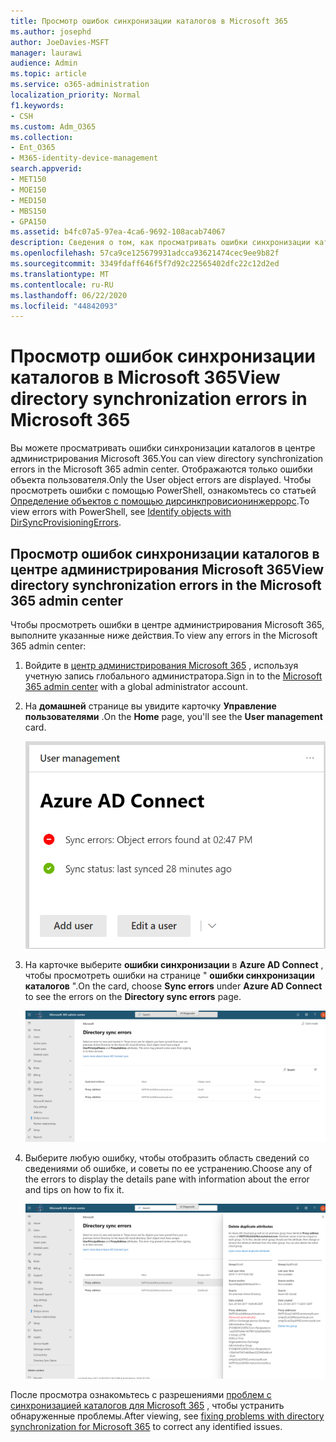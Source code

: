 ```yaml
---
title: Просмотр ошибок синхронизации каталогов в Microsoft 365
ms.author: josephd
author: JoeDavies-MSFT
manager: laurawi
audience: Admin
ms.topic: article
ms.service: o365-administration
localization_priority: Normal
f1.keywords:
- CSH
ms.custom: Adm_O365
ms.collection:
- Ent_O365
- M365-identity-device-management
search.appverid:
- MET150
- MOE150
- MED150
- MBS150
- GPA150
ms.assetid: b4fc07a5-97ea-4ca6-9692-108acab74067
description: Сведения о том, как просматривать ошибки синхронизации каталогов в центре администрирования Microsoft 365.
ms.openlocfilehash: 57ca9ce125679931adcca93621474cec9ee9b82f
ms.sourcegitcommit: 3349fdaff646f5f7d92c22565402dfc22c12d2ed
ms.translationtype: MT
ms.contentlocale: ru-RU
ms.lasthandoff: 06/22/2020
ms.locfileid: "44842093"
---
```

# <a name="view-directory-synchronization-errors-in-microsoft-365"></a><span data-ttu-id="82915-103">Просмотр ошибок синхронизации каталогов в Microsoft 365</span><span class="sxs-lookup"><span data-stu-id="82915-103">View directory synchronization errors in Microsoft 365</span></span>

<span data-ttu-id="82915-104">Вы можете просматривать ошибки синхронизации каталогов в центре администрирования Microsoft 365.</span><span class="sxs-lookup"><span data-stu-id="82915-104">You can view directory synchronization errors in the Microsoft 365 admin center.</span></span> <span data-ttu-id="82915-105">Отображаются только ошибки объекта пользователя.</span><span class="sxs-lookup"><span data-stu-id="82915-105">Only the User object errors are displayed.</span></span> <span data-ttu-id="82915-106">Чтобы просмотреть ошибки с помощью PowerShell, ознакомьтесь со статьей [Определение объектов с помощью дирсинкпровисионинжеррорс](https://docs.microsoft.com/azure/active-directory/hybrid/how-to-connect-syncservice-duplicate-attribute-resiliency).</span><span class="sxs-lookup"><span data-stu-id="82915-106">To view errors with PowerShell, see [Identify objects with DirSyncProvisioningErrors](https://docs.microsoft.com/azure/active-directory/hybrid/how-to-connect-syncservice-duplicate-attribute-resiliency).</span></span>

## <a name="view-directory-synchronization-errors-in-the-microsoft-365-admin-center"></a><span data-ttu-id="82915-107">Просмотр ошибок синхронизации каталогов в центре администрирования Microsoft 365</span><span class="sxs-lookup"><span data-stu-id="82915-107">View directory synchronization errors in the Microsoft 365 admin center</span></span>

<span data-ttu-id="82915-108">Чтобы просмотреть ошибки в центре администрирования Microsoft 365, выполните указанные ниже действия.</span><span class="sxs-lookup"><span data-stu-id="82915-108">To view any errors in the Microsoft 365 admin center:</span></span>
  
1. <span data-ttu-id="82915-109">Войдите в [центр администрирования Microsoft 365](https://admin.microsoft.com) , используя учетную запись глобального администратора.</span><span class="sxs-lookup"><span data-stu-id="82915-109">Sign in to the [Microsoft 365 admin center](https://admin.microsoft.com) with a global administrator account.</span></span> 
    
2. <span data-ttu-id="82915-110">На **домашней** странице вы увидите карточку **Управление пользователями** .</span><span class="sxs-lookup"><span data-stu-id="82915-110">On the **Home** page, you'll see the **User management** card.</span></span> 
    
    ![Карточка управления пользователями в центре администрирования Microsoft 365](media/060006e9-de61-49d5-8979-e77cda198e71.png)
  
3. <span data-ttu-id="82915-112">На карточке выберите **ошибки синхронизации** в **Azure AD Connect** , чтобы просмотреть ошибки на странице " **ошибки синхронизации каталогов** ".</span><span class="sxs-lookup"><span data-stu-id="82915-112">On the card, choose **Sync errors** under **Azure AD Connect** to see the errors on the **Directory sync errors** page.</span></span>   
    
    ![Пример страницы ошибок синхронизации каталогов](media/882094a3-80d3-4aae-b90b-78b27047974c.png)

4. <span data-ttu-id="82915-114">Выберите любую ошибку, чтобы отобразить область сведений со сведениями об ошибке, и советы по ее устранению.</span><span class="sxs-lookup"><span data-stu-id="82915-114">Choose any of the errors to display the details pane with information about the error and tips on how to fix it.</span></span>

   ![Пример сведений об ошибке синхронизации каталогов](media/a6e302d4-6be7-4e3a-b4b5-81c5a2c02952.png)
  
<span data-ttu-id="82915-116">После просмотра ознакомьтесь с разрешениями [проблем с синхронизацией каталогов для Microsoft 365](fix-problems-with-directory-synchronization.md) , чтобы устранить обнаруженные проблемы.</span><span class="sxs-lookup"><span data-stu-id="82915-116">After viewing, see [fixing problems with directory synchronization for Microsoft 365](fix-problems-with-directory-synchronization.md) to correct any identified issues.</span></span>

